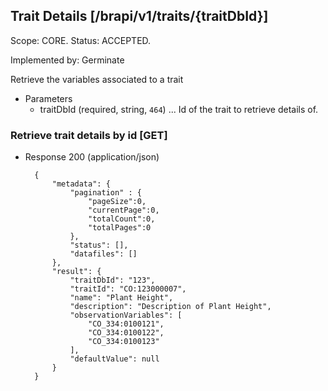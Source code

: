 ## Trait Details [/brapi/v1/traits/{traitDbId}]
Scope: CORE.
Status: ACCEPTED.

Implemented by: Germinate

Retrieve the variables associated to a trait 

+ Parameters
    + traitDbId (required, string, `464`) ... Id of the trait to retrieve details of.

### Retrieve trait details by id [GET]

+ Response 200 (application/json)

        {
            "metadata": {
                "pagination" : { 
                    "pageSize":0, 
                    "currentPage":0, 
                    "totalCount":0, 
                    "totalPages":0 
                },
                "status": [],
                "datafiles": []
            },
            "result": {
                "traitDbId": "123",
                "traitId": "CO:123000007",
                "name": "Plant Height",
                "description": "Description of Plant Height",
                "observationVariables": [
                    "CO_334:0100121", 
                    "CO_334:0100122", 
                    "CO_334:0100123" 
                ],
                "defaultValue": null
            }
        }
